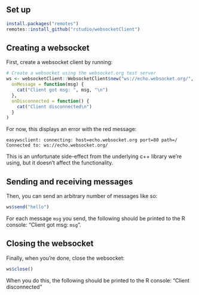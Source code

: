 Set up
------

``` r
install.packages("remotes")
remotes::install_github("rstudio/websocketClient")
```

Creating a websocket
--------------------

First, create a websocket client by running:

``` r
# Create a websocket using the websocket.org test server
ws <- websocketClient::WebsocketClient$new("ws://echo.websocket.org/",
  onMessage = function(msg) {
    cat("Client got msg: ", msg, "\n")
  },
  onDisconnected = function() {
    cat("Client disconnected\n")
  }
)
```

For now, this displays an error with the red message:

    easywsclient: connecting: host=echo.websocket.org port=80 path=/
    Connected to: ws://echo.websocket.org/

This is an unfortunate side-effect from the underlying c++ library we’re
using, but it doesn’t affect the functionality.

Sending and receiving messages
------------------------------

Then, you can send an arbitrary number of messages like so:

``` r
ws$send("hello")
```

For each message `msg` you send, the following should be printed to the
R console: “Client got msg: `msg`”.

Closing the websocket
---------------------

Finally, when you’re done, close the websocket:

``` r
ws$close()
```

When you do this, the following should be printed to the R console:
“Client disconnected”
